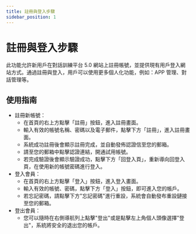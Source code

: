 ```yaml
---
title: 註冊與登入步驟
sidebar_position: 1
---
```


# 註冊與登入步驟

此功能允許新用戶在對話訓練平台 5.0 網站上註冊帳號，並提供現有用戶登入網站方式。通過註冊與登入，用戶可以使用更多個人化功能，例如：APP 管理、對話管理等。

## 使用指南

- 註冊新帳號：
  - 在首頁的右上方點擊「註冊」按鈕，進入註冊畫面。
  - 輸入有效的帳號名稱、密碼以及電子郵件，點擊下方「註冊」，進入註冊畫面。
  - 系統成功註冊後會顯示註冊完成，並自動發佈認證信至您的郵箱。
  - 請至您的郵箱中點擊認證連結，開通試用帳號。
  - 若完成驗證後會顯示驗證成功，點擊下方「回登入頁」，重新導向回登入頁，在使用新的帳號密碼進行登入。
- 登入會員：
  - 在首頁的右上方點擊「登入」按鈕，進入登入畫面。
  - 輸入有效的帳號、密碼，點擊下方「登入」按鈕，即可進入您的帳戶。
  - 若忘記密碼，請點擊下方"忘記密碼"進行重設，系統會自動發布重設鏈接至您的郵箱。
- 登出會員：
  - 您可以隨時在右側導航列上點擊"登出"或是點擊左上角個人頭像選擇"登出"，系統將安全的退出您的帳戶。
